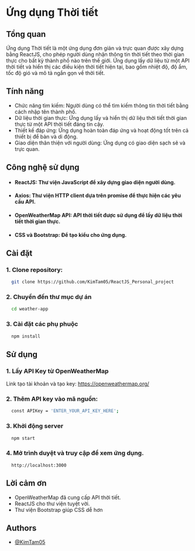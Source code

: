 
# Ứng dụng Thời tiết

## Tổng quan

Ứng dụng Thời tiết là một ứng dụng đơn giản và trực quan được xây dựng bằng ReactJS, cho phép người dùng nhận thông tin thời tiết theo thời gian thực cho bất kỳ thành phố nào trên thế giới. Ứng dụng lấy dữ liệu từ một API thời tiết và hiển thị các điều kiện thời tiết hiện tại, bao gồm nhiệt độ, độ ẩm, tốc độ gió và mô tả ngắn gọn về thời tiết.


## Tính năng

 - Chức năng tìm kiếm: Người dùng có thể tìm kiếm thông tin thời tiết bằng cách nhập tên thành phố.
 - Dữ liệu thời gian thực: Ứng dụng lấy và hiển thị dữ liệu thời tiết thời gian thực từ một API thời tiết đáng tin cậy.
 - Thiết kế đáp ứng: Ứng dụng hoàn toàn đáp ứng và hoạt động tốt trên cả thiết bị để bàn và di động.
  - Giao diện thân thiện với người dùng: Ứng dụng có giao diện sạch sẽ và trực quan.

## Công nghệ sử dụng

 - #### ReactJS: Thư viện JavaScript để xây dựng giao diện người dùng.
 - #### Axios: Thư viện HTTP client dựa trên promise để thực hiện các yêu cầu API.
 - #### OpenWeatherMap API: API thời tiết được sử dụng để lấy dữ liệu thời tiết thời gian thực.
 - #### CSS và Bootstrap: Để tạo kiểu cho ứng dụng.


## Cài đặt

### 1. Clone repository:

```bash
  git clone https://github.com/KimTam05/ReactJS_Personal_project
```

### 2. Chuyển đến thư mục dự án 
```bash
  cd weather-app
```

### 3. Cài đặt các phụ phuộc
```bash
  npm install
```

## Sử dụng

### 1. Lấy API Key từ OpenWeatherMap
Link tạo tài khoản và tạo key: https://openweathermap.org/
### 2. Thêm API key vào mã nguồn:
```bash
  const APIKey = 'ENTER_YOUR_API_KEY_HERE';
```

### 3. Khởi động server
```bash
  npm start
```
### 4. Mở trình duyệt và truy cập để xem ứng dụng.
```
  http://localhost:3000
```


    
## Lời cảm ơn
- OpenWeatherMap đã cung cấp API thời tiết.
- ReactJS cho thư viện tuyệt vời.
- Thư viện Bootstrap giúp CSS dễ hơn
## Authors

- [@KimTam05](https://www.github.com/KimTam05)